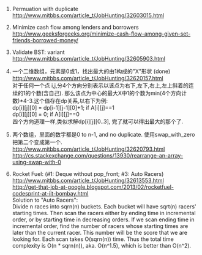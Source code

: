 1. Permuation with duplicate
<br>http://www.mitbbs.com/article_t/JobHunting/32603015.html

2. MInimize cash flow among lenders and borrowers
<br>http://www.geeksforgeeks.org/minimize-cash-flow-among-given-set-friends-borrowed-money/

3. Validate BST: variant
<br>http://www.mitbbs.com/article_t/JobHunting/32605903.html

4. 一个二维数组，元素是0或1，找出最大的由1构成的"X"形状 (done)
<br>http://www.mitbbs.com/article_t/JobHunting/32620157.html
<br>对于任何一个点 i,j,分4个方向分别表示以该点为右下,左下,右上,左上斜着的连续的1的个数(含自己). 那么该点为中心的最大X中1的个数为min(4个方向计数)*4-3.这个值存在dp关系,以右下为例:
<br>dp[i][j][0] = dp[i-1][j-1][0]+1;  if A[i][j]==1
<br>dp[i][j][0] = 0;                  if A[i][j]==0
<br>四个方向道理一样,类似求解dp[i][j][0..3], 完了就可以得出最大的那个了.

5. 两个数组，里面的数字都是0 to n-1, and no duplicate. 使用swap_with_zero把第二个变成第一个.
<br>http://www.mitbbs.com/article_t/JobHunting/32620793.html
<br>http://cs.stackexchange.com/questions/13930/rearrange-an-array-using-swap-with-0

6. Rocket Fuel: (#1: Deque without pop_front; #3: Auto Racers)
<br>http://www.mitbbs.com/article_t/JobHunting/32613553.html
<br>http://get-that-job-at-google.blogspot.com/2013/02/rocketfuel-codesprint-at-iit-bombay.html
<br>Solution to "Auto Racers":
<br>Divide n races into sqrn(n) buckets. Each bucket will have sqrt(n) racers' starting times.
Then scan the racers either by ending time in incremental order, or by starting time in decreasing orders.
If we scan ending time in incremental order, find the number of racers whose starting times are later than
the current racer. This number will be the score that we are looking for. Each scan takes O(sqrn(n)) time.
Thus the total time complexity is O(n * sqrn(n)), aka. O(n^1.5), which is better than O(n^2). 

